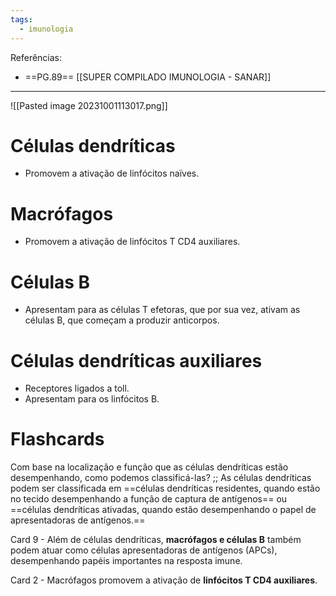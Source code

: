 ```yaml
---
tags:
  - imunologia
---
```

Referências: 
* ==PG.89== [[SUPER COMPILADO IMUNOLOGIA - SANAR]]

---
 
![[Pasted image 20231001113017.png]]
# Células dendríticas
* Promovem a ativação de linfócitos naïves.  
# Macrófagos
* Promovem a ativação de linfócitos T CD4 auxiliares. 
# Células B
* Apresentam para as células T efetoras, que por sua vez, ativam as células B, que começam a produzir anticorpos. 
# Células dendríticas auxiliares
* Receptores ligados a toll. 
* Apresentam para os linfócitos B.

# Flashcards 

Com base na localização e função que as células dendríticas estão desempenhando, como podemos classificá-las? ;; As células dendríticas podem ser classificada em ==células dendríticas residentes, quando estão no tecido desempenhando a função de captura de antígenos== ou ==células dendríticas ativadas, quando estão desempenhando o papel de apresentadoras de antígenos.==
<!--SR:!2023-11-21,22,210-->

Card 9 - Além de células dendríticas, **macrófagos e células B** também podem atuar como células apresentadoras de antígenos (APCs), desempenhando papéis importantes na resposta imune.
<!--SR:!2023-11-06,7,230-->

Card 2 - Macrófagos promovem a ativação de **linfócitos T CD4 auxiliares**.
<!--SR:!2023-11-08,17,230-->

[^1]: 
[^2]: 
